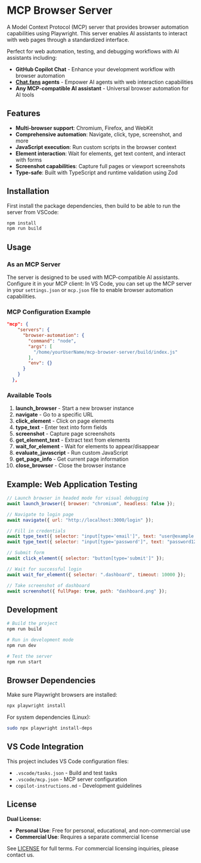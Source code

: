 # MCP Browser Server

A Model Context Protocol (MCP) server that provides browser automation capabilities using Playwright.
This server enables AI assistants to interact with web pages through a standardized interface.

Perfect for web automation, testing, and debugging workflows with AI assistants including:
- **GitHub Copilot Chat** - Enhance your development workflow with browser automation
- **[Chat.fans](https://chat.fans/) agents** - Empower AI agents with web interaction capabilities
- **Any MCP-compatible AI assistant** - Universal browser automation for AI tools

## Features

- **Multi-browser support**: Chromium, Firefox, and WebKit
- **Comprehensive automation**: Navigate, click, type, screenshot, and more
- **JavaScript execution**: Run custom scripts in the browser context
- **Element interaction**: Wait for elements, get text content, and interact with forms
- **Screenshot capabilities**: Capture full pages or viewport screenshots
- **Type-safe**: Built with TypeScript and runtime validation using Zod

## Installation

First install the package dependencies, then build to be able to run the server from VSCode:
```bash
npm install
npm run build
```

## Usage

### As an MCP Server

The server is designed to be used with MCP-compatible AI assistants. Configure it in your MCP client:
In VS Code, you can set up the MCP server in your `settings.json` or `mcp.json` file to enable browser automation capabilities.
### MCP Configuration Example

```json
"mcp": {
    "servers": {
      "browser-automation": {
        "command": "node",
        "args": [
          "/home/yourUserName/mcp-browser-server/build/index.js"
        ],
        "env": {}
      }
    }
  },
```

### Available Tools

1. **launch_browser** - Start a new browser instance
2. **navigate** - Go to a specific URL
3. **click_element** - Click on page elements
4. **type_text** - Enter text into form fields
5. **screenshot** - Capture page screenshots
6. **get_element_text** - Extract text from elements
7. **wait_for_element** - Wait for elements to appear/disappear
8. **evaluate_javascript** - Run custom JavaScript
9. **get_page_info** - Get current page information
10. **close_browser** - Close the browser instance

## Example: Web Application Testing

```javascript
// Launch browser in headed mode for visual debugging
await launch_browser({ browser: "chromium", headless: false });

// Navigate to login page
await navigate({ url: "http://localhost:3000/login" });

// Fill in credentials
await type_text({ selector: "input[type='email']", text: "user@example.com" });
await type_text({ selector: "input[type='password']", text: "password123" });

// Submit form
await click_element({ selector: "button[type='submit']" });

// Wait for successful login
await wait_for_element({ selector: ".dashboard", timeout: 10000 });

// Take screenshot of dashboard
await screenshot({ fullPage: true, path: "dashboard.png" });
```

## Development

```bash
# Build the project
npm run build

# Run in development mode
npm run dev

# Test the server
npm run start
```

## Browser Dependencies

Make sure Playwright browsers are installed:

```bash
npx playwright install
```

For system dependencies (Linux):
```bash
sudo npx playwright install-deps
```

## VS Code Integration

This project includes VS Code configuration files:

- `.vscode/tasks.json` - Build and test tasks
- `.vscode/mcp.json` - MCP server configuration
- `copilot-instructions.md` - Development guidelines

## License

**Dual License:**
- **Personal Use**: Free for personal, educational, and non-commercial use
- **Commercial Use**: Requires a separate commercial license

See [LICENSE](LICENSE) for full terms. For commercial licensing inquiries, please contact us.
